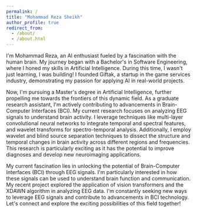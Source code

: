 ```yaml
---
permalink: /
title: "Mohammad Reza Sheikh"
author_profile: true
redirect_from: 
  - /about/
  - /about.html
---
```


I'm Mohammad Reza, an AI enthusiast fueled by a fascination with the human brain. My journey began with a Bachelor's in Software Engineering, where I honed my skills in Artificial Intelligence. During this time, I wasn't just learning, I was building! I founded Giftak, a startup in the game services industry, demonstrating my passion for applying AI in real-world projects.

Now, I'm pursuing a Master's degree in Artificial Intelligence, further propelling me towards the frontiers of this dynamic field. As a graduate research assistant, I'm actively contributing to advancements in Brain-Computer Interfaces (BCI). My current research focuses on analyzing EEG signals to understand brain activity. I leverage techniques like multi-layer convolutional neural networks to integrate temporal and spectral features, and wavelet transforms for spectro-temporal analysis. Additionally, I employ wavelet and blind source separation techniques to dissect the structure and temporal changes in brain activity across different regions and frequencies.  This research is particularly exciting as it has the potential to improve diagnoses and develop new neuroimaging applications.

My current fascination lies in unlocking the potential of Brain-Computer Interfaces (BCI) through EEG signals. I'm particularly interested in how these signals can be used to understand brain function and communication. My recent project explored the application of vision transformers and the XDAWN algorithm in analyzing EEG data. I'm constantly seeking new ways to leverage EEG signals and contribute to advancements in BCI technology. Let's connect and explore the exciting possibilities of this field together!



